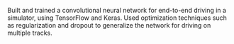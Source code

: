 Built and trained a convolutional neural network for end-to-end driving in a simulator, using TensorFlow and Keras. Used optimization techniques such as regularization and dropout to generalize the network for driving on multiple tracks.